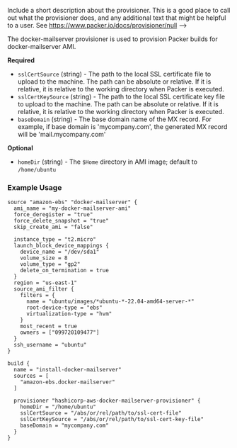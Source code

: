  Include a short description about the provisioner. This is a good place
  to call out what the provisioner does, and any additional text that might
  be helpful to a user. See https://www.packer.io/docs/provisioner/null
-->

The docker-mailserver provisioner is used to provision Packer builds for docker-mailserver AMI.


<!-- Provisioner Configuration Fields -->

**Required**

- `sslCertSource` (string) - The path to the local SSL certificate file to upload to the machine. The path can be
  absolute or relative. If it is relative, it is relative to the working directory when Packer is executed.
- `sslCertKeySource` (string) - The path to the local SSL certificate key file to upload to the machine. The path can be
  absolute or relative. If it is relative, it is relative to the working directory when Packer is executed.
- `baseDomain` (string) - The base domain name of the MX record. For example, if base domain is 'mycompany.com', the
  generated MX record will be 'mail.mycompany.com'

<!--
  Optional Configuration Fields

  Configuration options that are not required or have reasonable defaults
  should be listed under the optionals section. Defaults values should be
  noted in the description of the field
-->

**Optional**

- `homeDir` (string) - The `$Home` directory in AMI image; default to `/home/ubuntu`

<!--
  A basic example on the usage of the provisioner. Multiple examples
  can be provided to highlight various configurations.

-->

### Example Usage

```hcl
source "amazon-ebs" "docker-mailserver" {
  ami_name = "my-docker-mailserver-ami"
  force_deregister = "true"
  force_delete_snapshot = "true"
  skip_create_ami = "false"

  instance_type = "t2.micro"
  launch_block_device_mappings {
    device_name = "/dev/sda1"
    volume_size = 8
    volume_type = "gp2"
    delete_on_termination = true
  }
  region = "us-east-1"
  source_ami_filter {
    filters = {
      name = "ubuntu/images/*ubuntu-*-22.04-amd64-server-*"
      root-device-type = "ebs"
      virtualization-type = "hvm"
    }
    most_recent = true
    owners = ["099720109477"]
  }
  ssh_username = "ubuntu"
}

build {
  name = "install-docker-mailserver"
  sources = [
    "amazon-ebs.docker-mailserver"
  ]

  provisioner "hashicorp-aws-docker-mailserver-provisioner" {
    homeDir = "/home/ubuntu"
    sslCertSource = "/abs/or/rel/path/to/ssl-cert-file"
    sslCertKeySource = "/abs/or/rel/path/to/ssl-cert-key-file"
    baseDomain = "mycompany.com"
  }
}
```
